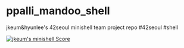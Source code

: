 # ppalli_mandoo_shell
jkeum&amp;hyunlee's 42seoul minishell team project repo #42seoul #shell

[![jkeum's minishell Score](https://badge42.herokuapp.com/api/project/jkeum/minishell)](https://github.com/JaeSeoKim/badge42)

